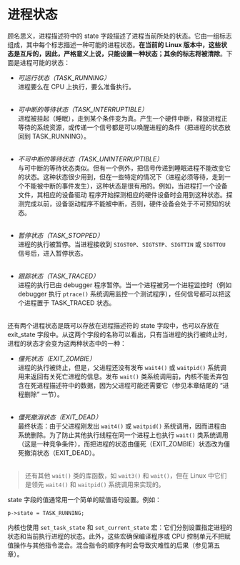 # 进程状态

顾名思义，进程描述符中的 state 字段描述了进程当前所处的状态。它由一组标志组成，其中每个标志描述一种可能的进程状态。**在当前的 Linux 版本中，这些状态是互斥的，因此，严格意义上说，只能设置一种状态；其余的标志将被清除**。下面是进程可能的状态：

* *可运行状态（TASK_RUNNING）*  
进程要么在 CPU 上执行，要么准备执行。  
&emsp;

* *可中断的等待状态（TASK_INTERRUPTIBLE）*  
进程被挂起（睡眠），走到某个条件变为真。产生一个硬件中断，释放进程正等待的系统资源，或传递一个信号都是可以唤醒进程的条件（把进程的状态放回到 TASK_RUNNING）。  
&emsp;

* *不可中断的等待状态（TASK_UNINTERRUPTIBLE）*  
与可中断的等待状态类似。但有一个例外，把信号传递到睡眠进程不能改变它的状态。这种状态很少用到，但在一些特定的情况下（进程必须等待，走到一个不能被中断的事件发生），这种状态是很有用的。例如，当进程打一个设备文件，其相应的设备驱动 程序开始探测相应的硬件设备时会用到这种状态。探测完成以前，设备驱动程序不能被中断，否则，硬件设备会处于不可预知的状态。  
&emsp;

* *暂停状态（TASK_STOPPED）*  
进程的执行被暂停。当进程接收到 `SIGSTOP`、`SIGTSTP`、`SIGTTIN` 或 `SIGTTOU` 信号后，进入暂停状态。  
&emsp;

* *跟踪状态（TASK_TRACED）*  
进程的执行已由 debugger 程序暂停。当一个进程被另一个进程监控时（例如 debugger 执行 `ptrace()` 系统调用监控一个测试程序），任何信号都可以把这个进程置于 TASK_TRACED 状态。  
&emsp;

还有两个进程状态是既可以存放在进程描述符的 state 字段中，也可以存放在 exit_state 字段中。从这两个字段的名称可以看出，只有当进程的执行被终止时，进程的状态才会变为这两种状态中的一种：

* *僵死状态（EXIT_ZOMBIE）*  
进程的执行被终止，但是，父进程还没有发布 `wait4()` 或 `waitpid()` 系统调用来返回有关死亡进程的信息。发布 `wait()` 类系统调用前，内核不能丢弃包含在死进程描述符中的数据，因为父进程可能还需要它（参见本章结尾的 “进程删除” 一节）。  
&emsp;

* *僵死撤消状态（EXIT_DEAD）*  
最终状态：由于父进程刚发出 `wait4()` 或 `waitpid()` 系统调用，因而进程由系统删除。为了防止其他执行线程在同一个进程上也执行 `wait()` 类系统调用（这是一种竞争条件），而把进程的状态由僵死（EXIT_ZOMBIE）状态改为僵死撤消状态（EXIT_DEAD）。  
&emsp;

> 还有其他 `wait()` 类的库函数，如 `wait3()` 和 `wait()`，但在 Linux 中它们是领先 `wait4()` 和 `waitpid()` 系统调用来实现的。

state 字段的值通常用一个简单的赋值语句设置。例如：
```
p->state = TASK_RUNNING;
```

内核也使用 `set_task_state` 和 `set_current_state` 宏：它们分别设置指定进程的状态和当前执行进程的状态。此外，这些宏确保编译程序或 CPU 控制单元不把赋值操作与其他指令混合。混合指令的顺序有时会导致灾难性的后果（参见第五章）。

